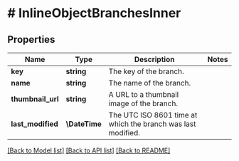 # # InlineObjectBranchesInner

## Properties

Name | Type | Description | Notes
------------ | ------------- | ------------- | -------------
**key** | **string** | The key of the branch. |
**name** | **string** | The name of the branch. |
**thumbnail_url** | **string** | A URL to a thumbnail image of the branch. |
**last_modified** | **\DateTime** | The UTC ISO 8601 time at which the branch was last modified. |

[[Back to Model list]](../../README.md#models) [[Back to API list]](../../README.md#endpoints) [[Back to README]](../../README.md)
